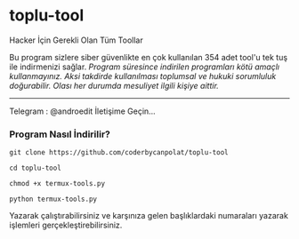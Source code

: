 # toplu-tool
Hacker İçin Gerekli Olan Tüm Toollar 


Bu program sizlere siber güvenlikte en çok kullanılan 354 adet tool'u tek tuş ile indirmenizi sağlar. _Program süresince indirilen programları kötü amaçlı kullanmayınız. Aksi takdirde kullanılması toplumsal ve hukuki sorumluluk doğurabilir. Olası her durumda mesuliyet ilgili kişiye aittir._

---

 Telegram : @androedit İletişime Geçin...

 

 

### Program Nasıl İndirilir?

`git clone https://github.com/coderbycanpolat/toplu-tool`

`cd toplu-tool`

`chmod +x termux-tools.py`

`python termux-tools.py`

Yazarak çalıştırabilirsiniz ve karşınıza gelen başlıklardaki numaraları yazarak işlemleri gerçekleştirebilirsiniz.


